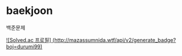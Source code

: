 # baekjoon
백준문제

[![Solved.ac
프로필]
(http://mazassumnida.wtf/api/v2/generate_badge?boj=durumi99)](https://solved.ac/durumi99)

